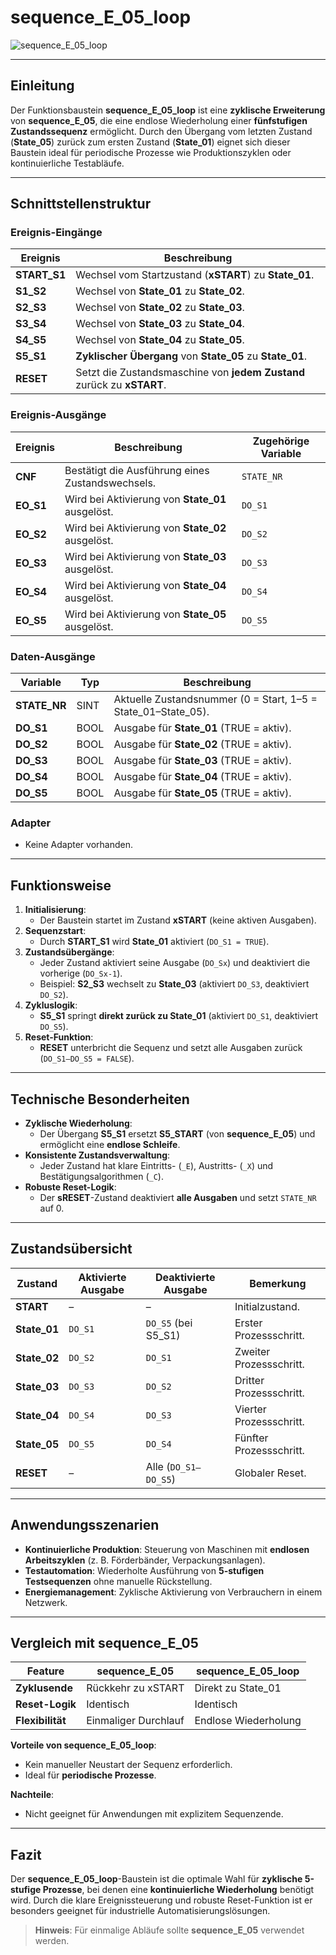 # sequence_E_05_loop

![sequence_E_05_loop](https://github.com/user-attachments/assets/a362ea33-3f0c-468c-a803-7da6c65cc599)

* * * * * * * * * *  

## Einleitung  

Der Funktionsbaustein **sequence_E_05_loop** ist eine **zyklische Erweiterung** von **sequence_E_05**, die eine endlose Wiederholung einer **fünfstufigen Zustandssequenz** ermöglicht.
Durch den Übergang vom letzten Zustand (**State_05**) zurück zum ersten Zustand (**State_01**) eignet sich dieser Baustein ideal für periodische Prozesse wie Produktionszyklen oder kontinuierliche Testabläufe.  

---

## Schnittstellenstruktur  

### **Ereignis-Eingänge**  

| Ereignis       | Beschreibung                                      |  
|----------------|--------------------------------------------------|  
| **START_S1**   | Wechsel vom Startzustand (**xSTART**) zu **State_01**. |  
| **S1_S2**      | Wechsel von **State_01** zu **State_02**.        |  
| **S2_S3**      | Wechsel von **State_02** zu **State_03**.        |  
| **S3_S4**      | Wechsel von **State_03** zu **State_04**.        |  
| **S4_S5**      | Wechsel von **State_04** zu **State_05**.        |  
| **S5_S1**      | **Zyklischer Übergang** von **State_05** zu **State_01**. |  
| **RESET**      | Setzt die Zustandsmaschine von **jedem Zustand** zurück zu **xSTART**. |  

### **Ereignis-Ausgänge**  

| Ereignis  | Beschreibung                                      | Zugehörige Variable |  
|-----------|--------------------------------------------------|---------------------|  
| **CNF**   | Bestätigt die Ausführung eines Zustandswechsels. | `STATE_NR`          |  
| **EO_S1** | Wird bei Aktivierung von **State_01** ausgelöst. | `DO_S1`             |  
| **EO_S2** | Wird bei Aktivierung von **State_02** ausgelöst. | `DO_S2`             |  
| **EO_S3** | Wird bei Aktivierung von **State_03** ausgelöst. | `DO_S3`             |  
| **EO_S4** | Wird bei Aktivierung von **State_04** ausgelöst. | `DO_S4`             |  
| **EO_S5** | Wird bei Aktivierung von **State_05** ausgelöst. | `DO_S5`             |  

### **Daten-Ausgänge**  

| Variable     | Typ   | Beschreibung                                      |  
|-------------|-------|--------------------------------------------------|  
| **STATE_NR** | SINT  | Aktuelle Zustandsnummer (0 = Start, 1–5 = State_01–State_05). |  
| **DO_S1**    | BOOL  | Ausgabe für **State_01** (TRUE = aktiv).         |  
| **DO_S2**    | BOOL  | Ausgabe für **State_02** (TRUE = aktiv).         |  
| **DO_S3**    | BOOL  | Ausgabe für **State_03** (TRUE = aktiv).         |  
| **DO_S4**    | BOOL  | Ausgabe für **State_04** (TRUE = aktiv).         |  
| **DO_S5**    | BOOL  | Ausgabe für **State_05** (TRUE = aktiv).         |  

### **Adapter**  
- Keine Adapter vorhanden.  

---

## Funktionsweise  

1. **Initialisierung**:  
   - Der Baustein startet im Zustand **xSTART** (keine aktiven Ausgaben).  
2. **Sequenzstart**:  
   - Durch **START_S1** wird **State_01** aktiviert (`DO_S1 = TRUE`).  
3. **Zustandsübergänge**:  
   - Jeder Zustand aktiviert seine Ausgabe (`DO_Sx`) und deaktiviert die vorherige (`DO_Sx-1`).  
   - Beispiel: **S2_S3** wechselt zu **State_03** (aktiviert `DO_S3`, deaktiviert `DO_S2`).  
4. **Zykluslogik**:  
   - **S5_S1** springt **direkt zurück zu State_01** (aktiviert `DO_S1`, deaktiviert `DO_S5`).  
5. **Reset-Funktion**:  
   - **RESET** unterbricht die Sequenz und setzt alle Ausgaben zurück (`DO_S1–DO_S5 = FALSE`).  

---

## Technische Besonderheiten  

- **Zyklische Wiederholung**:  
  - Der Übergang **S5_S1** ersetzt **S5_START** (von **sequence_E_05**) und ermöglicht eine **endlose Schleife**.  
- **Konsistente Zustandsverwaltung**:  
  - Jeder Zustand hat klare Eintritts- (`_E`), Austritts- (`_X`) und Bestätigungsalgorithmen (`_C`).  
- **Robuste Reset-Logik**:  
  - Der **sRESET**-Zustand deaktiviert **alle Ausgaben** und setzt `STATE_NR` auf 0.  

---

## Zustandsübersicht  

| Zustand      | Aktivierte Ausgabe | Deaktivierte Ausgabe | Bemerkung                     |  
|--------------|--------------------|----------------------|-------------------------------|  
| **START**   | –                  | –                    | Initialzustand.               |  
| **State_01**| `DO_S1`            | `DO_S5` (bei S5_S1)  | Erster Prozessschritt.        |  
| **State_02**| `DO_S2`            | `DO_S1`              | Zweiter Prozessschritt.       |  
| **State_03**| `DO_S3`            | `DO_S2`              | Dritter Prozessschritt.       |  
| **State_04**| `DO_S4`            | `DO_S3`              | Vierter Prozessschritt.       |  
| **State_05**| `DO_S5`            | `DO_S4`              | Fünfter Prozessschritt.       |  
| **RESET**   | –                  | Alle (`DO_S1–DO_S5`) | Globaler Reset.               |  

---

## Anwendungsszenarien  

- **Kontinuierliche Produktion**: Steuerung von Maschinen mit **endlosen Arbeitszyklen** (z. B. Förderbänder, Verpackungsanlagen).  
- **Testautomation**: Wiederholte Ausführung von **5-stufigen Testsequenzen** ohne manuelle Rückstellung.  
- **Energiemanagement**: Zyklische Aktivierung von Verbrauchern in einem Netzwerk.  

---

## Vergleich mit sequence_E_05  

| Feature               | sequence_E_05       | sequence_E_05_loop      |  
|-----------------------|---------------------|-------------------------|  
| **Zyklusende**        | Rückkehr zu xSTART  | Direkt zu State_01      |  
| **Reset-Logik**       | Identisch           | Identisch               |  
| **Flexibilität**      | Einmaliger Durchlauf| Endlose Wiederholung    |  

**Vorteile von sequence_E_05_loop**:  
- Kein manueller Neustart der Sequenz erforderlich.  
- Ideal für **periodische Prozesse**.  

**Nachteile**:  
- Nicht geeignet für Anwendungen mit explizitem Sequenzende.  

---

## Fazit  

Der **sequence_E_05_loop**-Baustein ist die optimale Wahl für **zyklische 5-stufige Prozesse**, bei denen eine **kontinuierliche Wiederholung** benötigt wird.
Durch die klare Ereignissteuerung und robuste Reset-Funktion ist er besonders geeignet für industrielle Automatisierungslösungen.  

> **Hinweis**: Für einmalige Abläufe sollte **sequence_E_05** verwendet werden.

